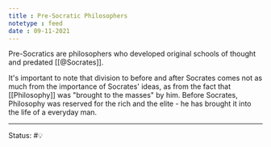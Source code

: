 ```yaml
---
title : Pre-Socratic Philosophers
notetype : feed
date : 09-11-2021
---
```


Pre-Socratics are philosophers who developed original schools of thought and predated [[@Socrates]]. 

It's important to note that division to before and after Socrates comes not as much from the importance of Socrates' ideas, as from the fact that [[Philosophy]] was "brought to the masses" by him. Before Socrates, Philosophy was reserved for the rich and the elite - he has brought it into the life of a everyday man. 


-----

Status: #💡 
